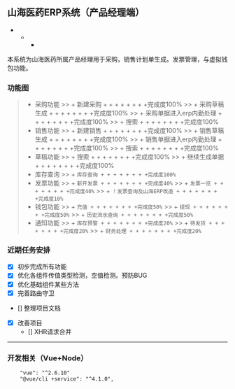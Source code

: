 ##  山海医药ERP系统（产品经理端）
 + + +
本系统为山海医药所属产品经理用于采购，销售计划单生成。发票管理，与虚拟钱包功能。

### 功能图
>+ 采购功能
    >> + 新建采购 + + + + + + + +完成度100%
    >> + 采购草稿生成 + + + + + + + +完成度100%
    >>  + 采购单据进入erp内勤处理 + + + + + + + +完成度100%
    >> + 搜索 + + + + + + + +完成度100%
>+ 销售功能
    >> + 新建销售 + + + + + + + +完成度100%
    >> + 销售草稿生成 + + + + + + + +完成度100%
    >> + 销售单据进入erp内勤处理 + + + + + + + +完成度100%
    >> + 搜索 + + + + + + + +完成度100%
>+ 草稿功能
    >> + 搜索 + + + + + + + +完成度100%
    >> + 继续生成单据 + + + + + + + +完成度100%
>+ 库存查询
    >> + `库存查询 + + + + + + + +完成度100%` 
>+ 发票功能
    >> + `新开发票 + + + + + + + +完成度40%`
    >> + `发票一览 + + + + + + + +完成度40%`
    >> + `！发票查询及山海ERP改造 + + + + + + + +完成度10% `
>+ 钱包功能
    >> + `充值 + + + + + + + +完成度50%`
    >> + `提现 + + + + + + + +完成度50%`
    >> + `历史流水查询 + + + + + + + +完成度50% `
>+ 通知功能
    >> + `库存预警 + + + + + + + +完成度20%`
    >> + `待发货 + + + + + + + +完成度20%`
    >> + `财务处理 + + + + + + + +完成度20%` 
### 近期任务安排
 + [x] 初步完成所有功能
 + [x] 优化各组件传值类型检测，空值检测。预防BUG
 + [x] 优化基础组件某些方法
 + [x] 完善路由守卫
 + [] 整理项目文档
 + [x] 改善项目
     + [] XHR请求合并
------

### 开发相关（Vue+Node） 
```
    "vue": "^2.6.10"
    "@vue/cli +service": "^4.1.0",
```  
